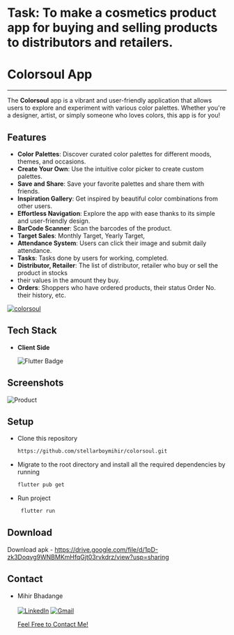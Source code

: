 # Task: To make a cosmetics product app for buying and selling products to distributors and retailers.

# Colorsoul App
--------------------------------------------------------------------------
The **Colorsoul** app is a vibrant and user-friendly application that allows users to explore and experiment with various color palettes. Whether you're a designer, artist, or simply someone who loves colors, this app is for you!

## Features

- **Color Palettes**: Discover curated color palettes for different moods, themes, and occasions.
- **Create Your Own**: Use the intuitive color picker to create custom palettes.
- **Save and Share**: Save your favorite palettes and share them with friends.
- **Inspiration Gallery**: Get inspired by beautiful color combinations from other users.
- **Effortless Navigation**: Explore the app with ease thanks to its simple and user-friendly design.
- **BarCode Scanner**: Scan the barcodes of  the product.
- **Target Sales**: Monthly Target, Yearly Target,
- **Attendance System**: Users can click their image and submit daily attendance.
- **Tasks**: Tasks done by users for working, completed.
- **Distributor, Retailer**: The list of distributor, retailer who buy or sell the product in stocks
- their values in the amount they buy.
- **Orders**: Shoppers who have ordered products, their status Order No. their history, etc.


[![colorsoul](https://github.com/stellarboymihir/colorsoul/assets/83822717/7aa8629a-dfdf-4520-babc-66710d482722)](https://youtu.be/OV2X97srmJM)


## Tech Stack

- **Client Side**

  <img src="https://img.shields.io/badge/Flutter-%2302569B.svg?style=for-the-badge&logo=Flutter&logoColor=white" alt="Flutter Badge"> <a>
 </a>


## Screenshots

![Product](https://github.com/stellarboymihir/colorsoul/assets/83822717/d054f85e-fa1e-4bd7-ada7-b6c3b114f5f6)

## Setup

- Clone this repository

  ```bash
  https://github.com/stellarboymihir/colorsoul.git
  ```

- Migrate to the root directory and install all the required dependencies by running

  ```bash
  flutter pub get
  ```

- Run project
  ```bash
   flutter run
  ```

## Download

Download apk - 
https://drive.google.com/file/d/1pD-zk3Doqvg9WNBMKmHfqGjt03rvkdrz/view?usp=sharing

## Contact

- Mihir Bhadange <br> <br>
  <a  href="https://www.linkedin.com/in/mihir-bhadange/" target="_blank"><img alt="LinkedIn" src="https://img.shields.io/badge/linkedin%20-%230077B5.svg?&style=for-the-badge&logo=linkedin&logoColor=white" /></a>
  <a href="mailto:bhadangemihir07@gmail.com"><img  alt="Gmail" src="https://img.shields.io/badge/Gmail-D14836?style=for-the-badge&logo=gmail&logoColor=white" />

  Feel Free to Contact Me!
